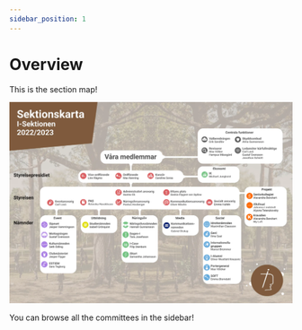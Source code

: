 ```yaml
---
sidebar_position: 1
---
```


# Overview

This is the section map!

![map](../static//img/karta.png)

You can browse all the committees in the sidebar!